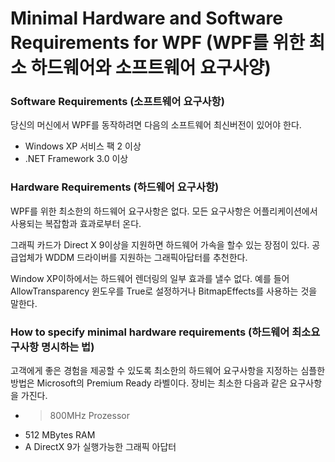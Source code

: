 # Minimal Hardware and Software Requirements for WPF (WPF를 위한 최소 하드웨어와 소프트웨어 요구사양)

### Software Requirements (소프트웨어 요구사항)

당신의 머신에서 WPF를 동작하려면 다음의 소프트웨어 최신버전이 있어야 한다.

+ Windows XP 서비스 팩 2 이상
+ .NET Framework 3.0 이상

### Hardware Requirements (하드웨어 요구사항)

WPF를 위한 최소한의 하드웨어 요구사항은 없다. 모든 요구사항은 어플리케이션에서 사용되는 복잡함과 효과로부터 온다.

그래픽 카드가 Direct X 9이상을 지원하면 하드웨어 가속을 할수 있는 장점이 있다. 공급업체가 WDDM 드라이버를 지원하는 그래픽아답터를 추천한다.

Window XP이하에서는 하드웨어 렌더링의 일부 효과를 낼수 없다. 예를 들어 AllowTransparency 윈도우를 True로 설정하거나 BitmapEffects를 사용하는 것을 말한다.

### How to specify minimal hardware requirements (하드웨어 최소요구사항 명시하는 법)

고객에게 좋은 경험을 제공할 수 있도록 최소한의 하드웨어 요구사항을 지정하는 심플한 방법은 Microsoft의 Premium Ready 라벨이다. 장비는 최소한 다음과 같은 요구사항을 가진다.

+ > 800MHz Prozessor
+ 512 MBytes RAM
+ A DirectX 9가 실행가능한 그래픽 아답터


